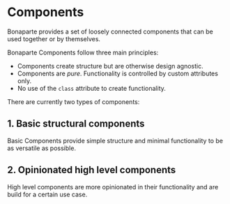 # Components


Bonaparte provides a set of loosely connected components that can be used together or by themselves.



Bonaparte Components follow three main principles:

- Components create structure but are otherwise design agnostic.
- Components are _pure_. Functionality is controlled by custom attributes only.
- No use of the `class` attribute to create functionality.


There are currently two types of components:

## 1. Basic structural components
Basic Components provide simple structure and minimal functionality to be as versatile as possible.

## 2. Opinionated high level components
High level components are more opinionated in their functionality and are build for a certain use case.
